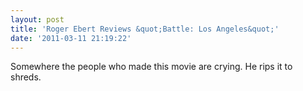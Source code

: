```yaml
---
layout: post
title: 'Roger Ebert Reviews &quot;Battle: Los Angeles&quot;'
date: '2011-03-11 21:19:22'
---
```


Somewhere the people who made this movie are crying. He rips it to shreds.